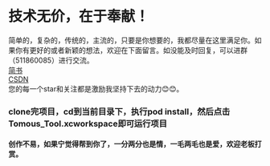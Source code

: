 # 技术无价，在于奉献！
简单的，复杂的，传统的，主流的，只要是你想要的，我都尽量在这里满足你。如果你有更好的或者新颖的想法，欢迎在下面留言。如没能及时回复，可以进群（511860085）进行交流。  
[简书](https://www.jianshu.com/u/3600d7861beb)  
[CSDN](https://mp.csdn.net/console/article)  
您的每一个star和关注都是激励我坚持下去的动力😊😊。
### clone完项目，cd到当前目录下，执行pod install，然后点击Tomous_Tool.xcworkspace即可运行项目


#### 创作不易，如果宁觉得帮到你了，一分两分也是情，一毛两毛也是爱，欢迎老板打赏。
